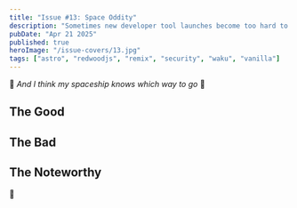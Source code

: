 ```yaml
---
title: "Issue #13: Space Oddity"
description: "Sometimes new developer tool launches become too hard to ignore."
pubDate: "Apr 21 2025"
published: true
heroImage: "/issue-covers/13.jpg"
tags: ["astro", "redwoodjs", "remix", "security", "waku", "vanilla"]
---
```


🎵 _And I think my spaceship knows which way to go_ 🎵



## The Good



## The Bad



## The Noteworthy



👋
